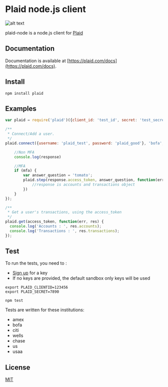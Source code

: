 Plaid node.js client
==============

![alt text](https://circleci.com/gh/plaid/plaid-node.png?circle-token=2efcf082d8df7e119325a4dbed9a1091ff5db422)


plaid-node is a node.js client for [Plaid](https://plaid.com)

## Documentation
Documentation is available at [https://plaid.com/docs](https://plaid.com/docs).

## Install
    npm install plaid

## Examples
```javascript
var plaid = require('plaid')({client_id: 'test_id', secret: 'test_secret'});

/**
 * Connect/Add a user.
 */
plaid.connect({username: 'plaid_test', password: 'plaid_good'}, 'bofa', 'user@example.com', function(error, response, mfa){

	//Non MFA
	console.log(response)

	//MFA
	if (mfa) {
		var answer_question = 'tomato';
		plaid.step(response.access_token, answer_question, function(err, response){
			//response is accounts and transactions object
		})
	}
});

/**
 * Get a user's transactions, using the access_token
 */
plaid.get(access_token, function(err, res) {
  console.log('Accounts : ', res.accounts);
  console.log('Transactions : ', res.transactions);
});
```

## Test
To run the tests, you need to :
  - [Sign up](https://plaid.com/signup) for a key
  - If no keys are provided, the default sandbox only keys will be used
```
export PLAID_CLIENTID=123456
export PLAID_SECRET=7890
```

```
npm test
```

Tests are written for these institutions:
 - amex
 - bofa
 - citi
 - wells
 - chase
 - us
 - usaa

## License
[MIT](https://github.com/plaid/plaid-node/blob/master/LICENSE)
